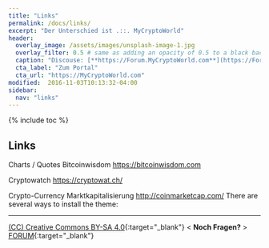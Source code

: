 ```yaml
---
title: "Links"
permalink: /docs/links/
excerpt: "Der Unterschied ist .::. MyCryptoWorld"
header:
  overlay_image: /assets/images/unsplash-image-1.jpg
  overlay_filter: 0.5 # same as adding an opacity of 0.5 to a black background
  caption: "Discouse: [**https://Forum.MyCryptoWorld.com**](https://Forum.MyCryptoWorld.com)"
  cta_label: "Zum Portal"
  cta_url: "https://MyCryptoWorld.com"
modified:  2016-11-03T10:13:32-04:00
sidebar:
  nav: "links"
---
```

{% include toc %}

## Links

Charts / Quotes
Bitcoinwisdom
https://bitcoinwisdom.com

Cryptowatch
https://cryptowat.ch/

Crypto-Currency Marktkapitalisierung
http://coinmarketcap.com/ 
There are several ways to install the theme:

---
[(CC) Creative Commons BY-SA 4.0](https://creativecommons.org/licenses/by-sa/4.0/deed.de){:target="_blank"} < **Noch Fragen?** > [FORUM](https://forum.MyCryptoWorld.com){:target="_blank"}

